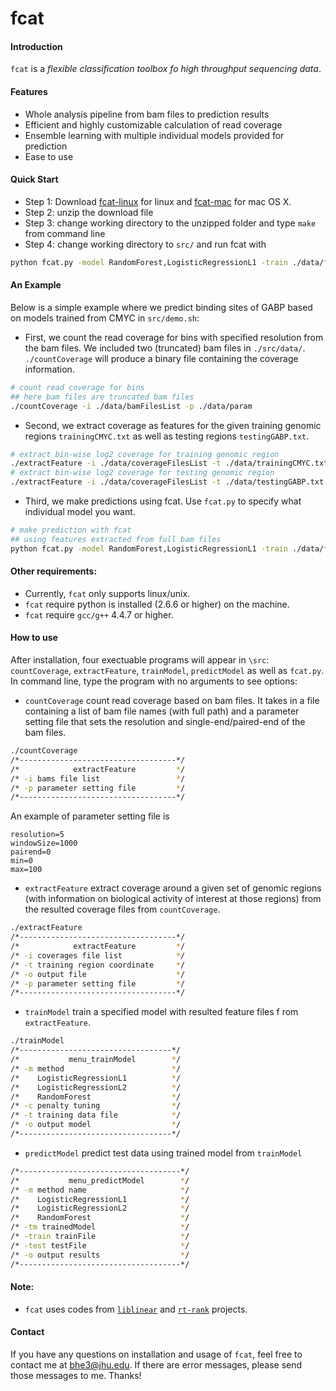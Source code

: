 # fcat

#### Introduction
`fcat` is a *flexible classification toolbox fo high throughput sequencing data*. 

#### Features
* Whole analysis pipeline from bam files to prediction results
* Efficient and highly customizable calculation of read coverage
* Ensemble learning with multiple individual models provided for prediction
* Ease to use

#### Quick Start
* Step 1: Download [fcat-linux](https://github.com/HeBing/fcat/tree/linux-v1.0-beta) for linux and [fcat-mac](https://github.com/HeBing/fcat/tree/mac-v1.0-beta) for mac OS X.
* Step 2: unzip the download file
* Step 3: change working directory to the unzipped folder and type `make` from command line
* Step 4: change working directory to `src/` and run fcat with

```bash
python fcat.py -model RandomForest,LogisticRegressionL1 -train ./data/feature_trainingCMYC_full.txt_5_1000 -test ./data/feature_testingGABP_full.txt_5_1000 -output ./data/finalResult.txt
```

#### An Example
Below is a simple example where we predict binding sites of GABP based on models trained from CMYC in `src/demo.sh`:

* First, we count the read coverage for bins with specified resolution from the bam files. We included two (truncated) bam files in `./src/data/`. `./countCoverage` will produce a binary file containing the coverage information. 

```bash
# count read coverage for bins
## here bam files are truncated bam files
./countCoverage -i ./data/bamFilesList -p ./data/param
```
* Second, we extract coverage as features for the given training genomic regions `trainingCMYC.txt` as well as testing regions `testingGABP.txt`.

```bash
# extract bin-wise log2 coverage for training genomic region
./extractFeature -i ./data/coverageFilesList -t ./data/trainingCMYC.txt -o ./data/feature_trainingCMYC_small.txt -p ./data/param
# extract bin-wise log2 coverage for testing genomic region
./extractFeature -i ./data/coverageFilesList -t ./data/testingGABP.txt -o ./data/feature_testingGABP_small.txt -p ./data/param
```

* Third, we make predictions using fcat. Use `fcat.py` to specify what individual model you want. 

```bash
# make prediction with fcat 
## using features extracted from full bam files
python fcat.py -model RandomForest,LogisticRegressionL1 -train ./data/feature_trainingCMYC_full.txt_5_1000 -test ./data/feature_testingGABP_full.txt_5_1000 -output ./data/finalResult.txt
```

#### Other requirements:
* Currently, `fcat` only supports linux/unix.
* `fcat` require python is installed (2.6.6 or higher) on the machine.
* `fcat` require `gcc/g++` 4.4.7 or higher.

#### How to use
After installation, four exectuable programs will appear in `\src`: `countCoverage`, `extractFeature`, `trainModel`, `predictModel` as well as `fcat.py`. In command line, type the program with no arguments to see options:

* `countCoverage` count read coverage based on bam files. It takes in a file containing a list of bam file names (with full path) and a parameter setting file that sets the resolution and single-end/paired-end of the bam files. 

```sh
./countCoverage
/*-----------------------------------*/
/*            extractFeature         */
/* -i bams file list                 */
/* -p parameter setting file         */
/*-----------------------------------*/
```

An example of parameter setting file is 
```
resolution=5
windowSize=1000
pairend=0
min=0
max=100
```

* `extractFeature` extract coverage around a given set of genomic regions (with information on biological activity of interest at those regions) from the resulted coverage files from `countCoverage`.
```sh
./extractFeature
/*-----------------------------------*/
/*            extractFeature         */
/* -i coverages file list            */
/* -t training region coordinate     */
/* -o output file                    */
/* -p parameter setting file         */
/*-----------------------------------*/
```

* `trainModel` train a specified model with resulted feature files f rom `extractFeature`.
```sh
./trainModel
/*----------------------------------*/
/*           menu_trainModel        */
/* -m method                        */
/*    LogisticRegressionL1          */
/*    LogisticRegressionL2          */
/*    RandomForest                  */
/* -c penalty tuning                */
/* -t training data file            */
/* -o output model                  */
/*----------------------------------*/
```

* `predictModel` predict test data using trained model from `trainModel`
```sh
/*------------------------------------*/
/*           menu_predictModel        */
/* -m method name                     */
/*    LogisticRegressionL1            */
/*    LogisticRegressionL2            */
/*    RandomForest                    */
/* -tm trainedModel                   */
/* -train trainFile                   */
/* -test testFile                     */
/* -o output results                  */
/*------------------------------------*/
```

#### Note:
* `fcat` uses codes from [`liblinear`](http://www.csie.ntu.edu.tw/~cjlin/liblinear/) and [`rt-rank`](https://sites.google.com/site/rtranking/) projects.

#### Contact
If you have any questions on installation and usage of `fcat`, feel free to contact me at bhe3@jhu.edu. If there are error messages, please send those messages to me. Thanks!

